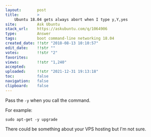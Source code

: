 ```yaml
---
layout:       post
title:        >
    Ubuntu 18.04 gets always abort when I type y,Y,yes
site:         Ask Ubuntu
stack_url:    https://askubuntu.com/q/1064906
type:         Answer
tags:         boot command-line networking 18.04
created_date: !!str "2018-08-13 10:10:57"
edit_date:    !!str ""
votes:        !!str "2"
favorites:    
views:        !!str "1,240"
accepted:     
uploaded:     !!str "2021-12-31 19:13:18"
toc:          false
navigation:   false
clipboard:    false
---
```


Pass the `-y` when you call the command.

For example:

``` 
sudo apt-get -y upgrade

```

There could be something about your VPS hosting but I'm not sure.
